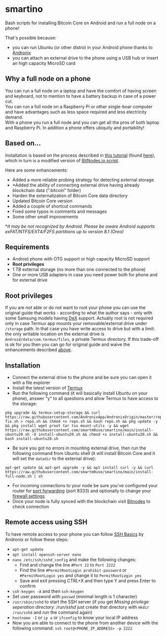 # smartino

Bash scripts for installing Bitcoin Core on Android and run a full node on a phone!  

That's possible because:
* you can run Ubuntu (or other distro) in your Android phone thanks to [Andronix](https://andronix.app)
* you can attach an external drive to the phone using a USB hub or insert an high capacity MicroSD card

## Why a full node on a phone
You can run a full node on a laptop and have the comfort of having screen and keyboard, not to mention to have a battery backup in case of a power cut.\
You can run a full node on a Raspberry Pi or other single-boar computer and have advantages such as less space required and less electricity demand.\
With a phone you run a full node and you can get all the pros of both laptop and Raspberry Pi. In addition a phone offers ubiquity and portability!  

## Based on...
Installation is based on the process described in [this tutorial](https://bitbrasil.com.br/node-android-external-drive.html) (found [here](https://portaldobitcoin.uol.com.br/brazilian-teaches-how-to-run-a-full-bitcoin-node-on-an-android-smartphone-tutorial)), which in turn is a modified version of [BitNodes.io script](https://bitnodes.io/install-full-node.sh).

Here are some enhancements:
* Added a more reliable probing strategy for detecting external storage
* *Added the ability of connecting external drive having already blockchain data (".bitcoin" folder)
* Harden the externalization of Bitcoin Core data directory
* Updated Bitcoin Core version
* Added a couple of shortcut commands
* Fixed some typos in comments and messages
* Some other small improvements

**It may be not recognized by Android. Please be aware Android supports exFAT/NTFS/EXT4/F2FS partitions up to version 8.1 (Oreo)*

## Requirements
* Android phone with OTG support or high capacity MicroSD support
* **Root privileges**
* 1 TB external storage (no more than one connected to the phone)
* One or more USB adapters in case you need power both for phone and for external drive

## Root privileges
If you are not able or do not want to root your phone you can use the original guide that works - according to what the author says - only with some Samsung models having [DeX](https://en.wikipedia.org/wiki/Samsung_DeX) support.
Actually root is not required only in case Termux app mounts your removable/external drive under `/storage` path. In that case you have write access to drive but with a limit: the only writable location on the external drive is `Android/data/com.termux/files`, a private Termux directory.
If this trade-off is ok for you then you can go for original guide and waive the enhancements described [above](#based-on).

## Installation
* Connect the external drive to the phone and be sure you can open it with a file explorer
* Install the latest version of [Termux](https://f-droid.org/en/packages/com.termux)
* Run the following command (it will basically install Ubuntu on your phone), answer "y" to all questions and allow Termux to have access to the storage:
```
pkg upgrade && termux-setup-storage && curl https://raw.githubusercontent.com/AndronixApp/AndronixOrigin/master/repo-fix.sh > repo.sh && chmod +x repo.sh && bash repo.sh && pkg update -y && pkg install wget proot tar tsu mount-utils -y && wget https://raw.githubusercontent.com/smartm0use/smartino/main/install-ubuntu20.sh -O install-ubuntu20.sh && chmod +x install-ubuntu20.sh && bash install-ubuntu20.sh
```
* Be sure you got no errors in mounting external drive, then run the following command from Ubuntu shell (it will install Bitcoin Core and it will set the `datadir` to the external drive):
```
apt-get update && apt-get upgrade -y && apt install curl -y && curl https://raw.githubusercontent.com/smartm0use/smartino/main/install-full-node.sh | sh
```
* For incoming connections to your node be sure you've configured your router for [port forwarding](https://bitcoin.org/en/full-node#port-forwarding) (port 8333) and optionally to change your [firewall settings](https://bitcoin.org/en/full-node#firewall-configuration)
* Once your node is fully synced with the blockchain visit [Bitnodes](https://bitnodes.io/#join-the-network) to check connection

## Remote access using SSH
To have remote access to your phone you can follow [SSH Basics](https://docs.andronix.app/ssh/ssh-basics) by Andronix or follow these steps:
* `apt-get update`
* `apt install openssh-server nano`
* `nano /etc/ssh/sshd_config` and make the following changes:
    * Find and change the line `#Port 22` to `Port 2222`
    * Find the line `#PermitRootLogin prohibit-password` or `#PermitRootLogin yes` and change it to `PermitRootLogin yes`
    * Save and exit pressing CTRL+X and then type Y and press Enter to confirm
* `ssh-keygen -A` and then `ssh-keygen`
* Set user password with `passwd` (minimal length is 1 character)
* `/usr/sbin/sshd` to start the SSH server (if you get *Missing privilege seperation directory: /run/sshd* just create that directory with `mkdir /run/sshd` and run the command again)
* `hostname -I` or `ip a` or `ifconfig` to know your local IP address
* Now you are able to connect to the phone from another device with the following command: `ssh root@<PHONE_IP_ADDRESS> -p 2222`

